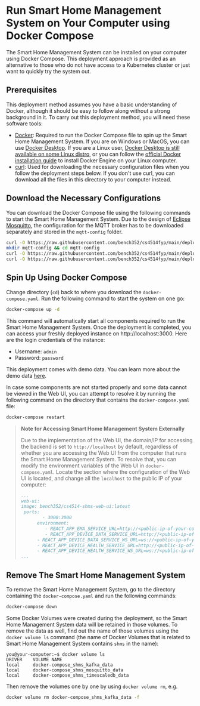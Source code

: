 # Run Smart Home Management System on Your Computer using Docker Compose

The Smart Home Management System can be installed on your computer using Docker Compose. This deployment approach is provided as an alternative to those who do not have access to a Kubernetes cluster or just want to quickly try the system out.

## Prerequisites

This deployment method assumes you have a basic understanding of Docker, although it should be easy to follow along without a strong background in it. To carry out this deployment method, you will need these software tools:

- [Docker](https://www.docker.com/): Required to run the Docker Compose file to spin up the Smart Home Management System. If you are on Windows or MacOS, you can use [Docker Desktop](https://www.docker.com/products/docker-desktop/). If you are a Linux user, [Docker Desktop is still available on some Linux distro](https://docs.docker.com/desktop/install/linux-install/), or you can follow the [official Docker installation guide](https://docs.docker.com/engine/install/) to install Docker Engine on your Linux computer.
- [curl](https://curl.se/): Used for downloading the necessary configuration files when you follow the deployment steps
  below. If you don't use curl, you can download all the files in this directory to your computer instead.

## Download the Necessary Configurations

You can download the Docker Compose file using the following commands to start the Smart Home Management System. Due to the design of [Eclipse Mosquitto](https://hub.docker.com/_/eclipse-mosquitto/), the configuration for the MQTT broker
has to be downloaded separately and stored in the `mqtt-config` folder.

```bash
curl -O https://raw.githubusercontent.com/bench352/cs4514fyp/main/deployment/docker-compose/docker-compose.yaml
mkdir mqtt-config && cd mqtt-config
curl -O https://raw.githubusercontent.com/bench352/cs4514fyp/main/deployment/docker-compose/mqtt-config/mosquitto.conf
curl -O https://raw.githubusercontent.com/bench352/cs4514fyp/main/deployment/docker-compose/mqtt-config/passwordfile
```

## Spin Up Using Docker Compose

Change directory (`cd`) back to where you download the `docker-compose.yaml`. Run the following command to start the system on one go:

```bash
docker-compose up -d
```

This command will automatically start all components required to run the Smart Home Management System. Once the deployment is completed, you can access your freshly deployed instance on http://localhost:3000. Here are the login credentials of the instance:

- Username: `admin`
- Password: `password`

This deployment comes with demo data. You can learn more about the demo data [here](../../extra-info/DEMO-DATA.md).

In case some components are not started properly and some data cannot be viewed in the Web UI, you can attempt to resolve it by running the following command on the directory that contains the `docker-compose.yaml` file:

```bash
docker-compose restart
```

> **Note for Accessing Smart Home Management System Externally**
>
> Due to the implementation of the Web UI, the domain/IP for accessing the backend is set to `http://localhost` by default, regardless of whether you are accessing the Web UI from the computer that runs the Smart Home Management System. To resolve that, you can modify the environment variables of the Web UI in `docker-compose.yaml`. Locate the section where the configuration of the Web UI is located, and change all the `localhost` to the public IP of your computer:
> 
> ```yaml
> ...
> web-ui:
> image: bench352/cs4514-shms-web-ui:latest
>  ports:
>         - 3000:3000
>       environment:
>          - REACT_APP_EMA_SERVICE_URL=http://<public-ip-of-your-computer>:8000
>          - REACT_APP_DEVICE_DATA_SERVICE_URL=http://<public-ip-of-your-computer>:8001
>       - REACT_APP_DEVICE_DATA_SERVICE_WS_URL=ws://<public-ip-of-your-computer>:8001
>       - REACT_APP_DEVICE_HEALTH_SERVICE_URL=http://<public-ip-of-your-computer>:8002
>       - REACT_APP_DEVICE_HEALTH_SERVICE_WS_URL=ws://<public-ip-of-your-computer>:8002
> ...
> ```

## Remove The Smart Home Management System

To remove the Smart Home Management System, go to the directory containing the `docker-compose.yaml` and run the following commands:

```bash
docker-compose down
```

Some Docker Volumes were created during the deployment, so the Smart Home Management System data will be retained in those volumes. To remove the data as well, find out the name of those volumes using the `docker volume ls` command (the name of Docker Volumes that is related to Smart Home Management System contains `shms` in the name):

```
you@your-computer:~$ docker volume ls
DRIVER    VOLUME NAME
local     docker-compose_shms_kafka_data
local     docker-compose_shms_mosquitto_data
local     docker-compose_shms_timescaledb_data
```

Then remove the volumes one by one by using `docker volume rm`, e.g.

```bash
docker volume rm docker-compose_shms_kafka_data -f
```

